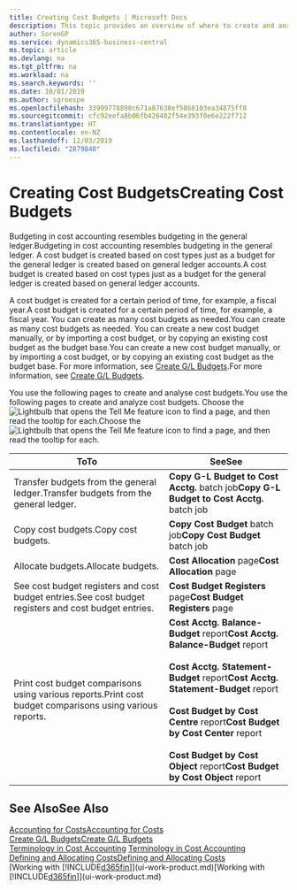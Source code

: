 ```yaml
---
title: Creating Cost Budgets | Microsoft Docs
description: This topic provides an overview of where to create and analyse cost budgets.
author: SorenGP
ms.service: dynamics365-business-central
ms.topic: article
ms.devlang: na
ms.tgt_pltfrm: na
ms.workload: na
ms.search.keywords: ''
ms.date: 10/01/2019
ms.author: sgroespe
ms.openlocfilehash: 33999778898c671a87638ef5868103ea34875ff8
ms.sourcegitcommit: cfc92eefa8b06fb426482f54e393f0e6e222f712
ms.translationtype: HT
ms.contentlocale: en-NZ
ms.lasthandoff: 12/03/2019
ms.locfileid: "2879840"
---
```

# <a name="creating-cost-budgets"></a><span data-ttu-id="2160e-103">Creating Cost Budgets</span><span class="sxs-lookup"><span data-stu-id="2160e-103">Creating Cost Budgets</span></span>
<span data-ttu-id="2160e-104">Budgeting in cost accounting resembles budgeting in the general ledger.</span><span class="sxs-lookup"><span data-stu-id="2160e-104">Budgeting in cost accounting resembles budgeting in the general ledger.</span></span> <span data-ttu-id="2160e-105">A cost budget is created based on cost types just as a budget for the general ledger is created based on general ledger accounts.</span><span class="sxs-lookup"><span data-stu-id="2160e-105">A cost budget is created based on cost types just as a budget for the general ledger is created based on general ledger accounts.</span></span>  

<span data-ttu-id="2160e-106">A cost budget is created for a certain period of time, for example, a fiscal year.</span><span class="sxs-lookup"><span data-stu-id="2160e-106">A cost budget is created for a certain period of time, for example, a fiscal year.</span></span> <span data-ttu-id="2160e-107">You can create as many cost budgets as needed.</span><span class="sxs-lookup"><span data-stu-id="2160e-107">You can create as many cost budgets as needed.</span></span> <span data-ttu-id="2160e-108">You can create a new cost budget manually, or by importing a cost budget, or by copying an existing cost budget as the budget base.</span><span class="sxs-lookup"><span data-stu-id="2160e-108">You can create a new cost budget manually, or by importing a cost budget, or by copying an existing cost budget as the budget base.</span></span> <span data-ttu-id="2160e-109">For more information, see [Create G/L Budgets](finance-how-create-budgets.md).</span><span class="sxs-lookup"><span data-stu-id="2160e-109">For more information, see [Create G/L Budgets](finance-how-create-budgets.md).</span></span>

<span data-ttu-id="2160e-110">You use the following pages to create and analyse cost budgets.</span><span class="sxs-lookup"><span data-stu-id="2160e-110">You use the following pages to create and analyze cost budgets.</span></span> <span data-ttu-id="2160e-111">Choose the ![Lightbulb that opens the Tell Me feature](media/ui-search/search_small.png "Tell me what you want to do") icon to find a page, and then read the tooltip for each.</span><span class="sxs-lookup"><span data-stu-id="2160e-111">Choose the ![Lightbulb that opens the Tell Me feature](media/ui-search/search_small.png "Tell me what you want to do") icon to find a page, and then read the tooltip for each.</span></span>

|<span data-ttu-id="2160e-112">To</span><span class="sxs-lookup"><span data-stu-id="2160e-112">To</span></span>|<span data-ttu-id="2160e-113">See</span><span class="sxs-lookup"><span data-stu-id="2160e-113">See</span></span>|  
|--------|---------|  
|<span data-ttu-id="2160e-114">Transfer budgets from the general ledger.</span><span class="sxs-lookup"><span data-stu-id="2160e-114">Transfer budgets from the general ledger.</span></span>|<span data-ttu-id="2160e-115">**Copy G-L Budget to Cost Acctg.** batch job</span><span class="sxs-lookup"><span data-stu-id="2160e-115">**Copy G-L Budget to Cost Acctg.** batch job</span></span>|  
|<span data-ttu-id="2160e-116">Copy cost budgets.</span><span class="sxs-lookup"><span data-stu-id="2160e-116">Copy cost budgets.</span></span>|<span data-ttu-id="2160e-117">**Copy Cost Budget** batch job</span><span class="sxs-lookup"><span data-stu-id="2160e-117">**Copy Cost Budget** batch job</span></span>|  
|<span data-ttu-id="2160e-118">Allocate budgets.</span><span class="sxs-lookup"><span data-stu-id="2160e-118">Allocate budgets.</span></span>|<span data-ttu-id="2160e-119">**Cost Allocation** page</span><span class="sxs-lookup"><span data-stu-id="2160e-119">**Cost Allocation** page</span></span>|  
|<span data-ttu-id="2160e-120">See cost budget registers and cost budget entries.</span><span class="sxs-lookup"><span data-stu-id="2160e-120">See cost budget registers and cost budget entries.</span></span>|<span data-ttu-id="2160e-121">**Cost Budget Registers** page</span><span class="sxs-lookup"><span data-stu-id="2160e-121">**Cost Budget Registers** page</span></span>|  
|<span data-ttu-id="2160e-122">Print cost budget comparisons using various reports.</span><span class="sxs-lookup"><span data-stu-id="2160e-122">Print cost budget comparisons using various reports.</span></span>|<span data-ttu-id="2160e-123">**Cost Acctg. Balance-Budget** report</span><span class="sxs-lookup"><span data-stu-id="2160e-123">**Cost Acctg. Balance-Budget** report</span></span><br /><br /> <span data-ttu-id="2160e-124">**Cost Acctg. Statement-Budget** report</span><span class="sxs-lookup"><span data-stu-id="2160e-124">**Cost Acctg. Statement-Budget** report</span></span><br /><br /> <span data-ttu-id="2160e-125">**Cost Budget by Cost Centre** report</span><span class="sxs-lookup"><span data-stu-id="2160e-125">**Cost Budget by Cost Center** report</span></span><br /><br /> <span data-ttu-id="2160e-126">**Cost Budget by Cost Object** report</span><span class="sxs-lookup"><span data-stu-id="2160e-126">**Cost Budget by Cost Object** report</span></span>|  

## <a name="see-also"></a><span data-ttu-id="2160e-127">See Also</span><span class="sxs-lookup"><span data-stu-id="2160e-127">See Also</span></span>  
[<span data-ttu-id="2160e-128">Accounting for Costs</span><span class="sxs-lookup"><span data-stu-id="2160e-128">Accounting for Costs</span></span>](finance-manage-cost-accounting.md)  
[<span data-ttu-id="2160e-129">Create G/L Budgets</span><span class="sxs-lookup"><span data-stu-id="2160e-129">Create G/L Budgets</span></span>](finance-how-create-budgets.md)  
<span data-ttu-id="2160e-130">[Terminology in Cost Accounting](finance-terminology-in-cost-accounting.md) </span><span class="sxs-lookup"><span data-stu-id="2160e-130">[Terminology in Cost Accounting](finance-terminology-in-cost-accounting.md) </span></span>  
[<span data-ttu-id="2160e-131">Defining and Allocating Costs</span><span class="sxs-lookup"><span data-stu-id="2160e-131">Defining and Allocating Costs</span></span>](finance-define-and-allocate-costs.md)  
<span data-ttu-id="2160e-132">[Working with [!INCLUDE[d365fin](includes/d365fin_md.md)]](ui-work-product.md)</span><span class="sxs-lookup"><span data-stu-id="2160e-132">[Working with [!INCLUDE[d365fin](includes/d365fin_md.md)]](ui-work-product.md)</span></span>
